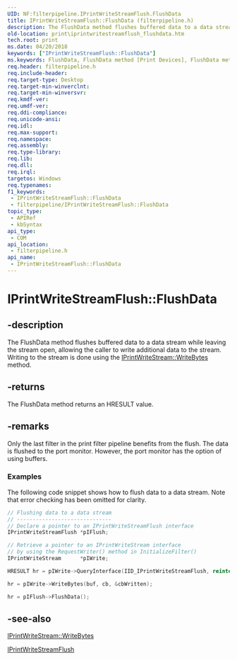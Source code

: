 ```yaml
---
UID: NF:filterpipeline.IPrintWriteStreamFlush.FlushData
title: IPrintWriteStreamFlush::FlushData (filterpipeline.h)
description: The FlushData method flushes buffered data to a data stream while leaving the stream open, allowing the caller to write additional data to the stream.
old-location: print\iprintwritestreamflush_flushdata.htm
tech.root: print
ms.date: 04/20/2018
keywords: ["IPrintWriteStreamFlush::FlushData"]
ms.keywords: FlushData, FlushData method [Print Devices], FlushData method [Print Devices],IPrintWriteStreamFlush interface, IPrintWriteStreamFlush interface [Print Devices],FlushData method, IPrintWriteStreamFlush.FlushData, IPrintWriteStreamFlush::FlushData, filterpipeline/IPrintWriteStreamFlush::FlushData, print.iprintwritestreamflush_flushdata
req.header: filterpipeline.h
req.include-header: 
req.target-type: Desktop
req.target-min-winverclnt: 
req.target-min-winversvr: 
req.kmdf-ver: 
req.umdf-ver: 
req.ddi-compliance: 
req.unicode-ansi: 
req.idl: 
req.max-support: 
req.namespace: 
req.assembly: 
req.type-library: 
req.lib: 
req.dll: 
req.irql: 
targetos: Windows
req.typenames: 
f1_keywords:
 - IPrintWriteStreamFlush::FlushData
 - filterpipeline/IPrintWriteStreamFlush::FlushData
topic_type:
 - APIRef
 - kbSyntax
api_type:
 - COM
api_location:
 - filterpipeline.h
api_name:
 - IPrintWriteStreamFlush::FlushData
---
```


# IPrintWriteStreamFlush::FlushData


## -description

The FlushData method flushes buffered data to a data stream while leaving the stream open, allowing the caller to write additional data to the stream. Writing to the stream is done using the [IPrintWriteStream::WriteBytes](./nf-filterpipeline-iprintwritestream-writebytes.md) method.

## -returns

The FlushData method returns an HRESULT value.

## -remarks

Only the last filter in the print filter pipeline benefits from the flush. The data is flushed to the port monitor. However, the port monitor has the option of using  buffers.

### Examples

The following code snippet shows how to flush data to a data stream. Note that error checking has been omitted for clarity.

```cpp
// Flushing data to a data stream
// ------------------------------
// Declare a pointer to an IPrintWriteStreamFlush interface
IPrintWriteStreamFlush *pIFlush;

// Retrieve a pointer to an IPrintWriteStream interface
// by using the RequestWriter() method in InitializeFilter()
IPrintWriteStream      *pIWrite;

HRESULT hr = pIWrite->QueryInterface(IID_IPrintWriteStreamFlush, reinterpret_cast<void **>(&pIFlush));

hr = pIWrite->WriteBytes(buf, cb, &cbWritten);

hr = pIFlush->FlushData();
```

## -see-also

[IPrintWriteStream::WriteBytes](./nf-filterpipeline-iprintwritestream-writebytes.md)

[IPrintWriteStreamFlush](./nn-filterpipeline-iprintwritestreamflush.md)

